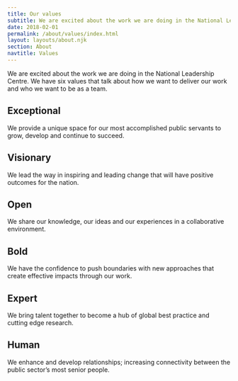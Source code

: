 ```yaml
---
title: Our values
subtitle: We are excited about the work we are doing in the National Leadership Centre. We have six values that talk about how we want to deliver our work and who we want to be as a team.
date: 2018-02-01
permalink: /about/values/index.html
layout: layouts/about.njk
section: About
navtitle: Values
---
```


We are excited about the work we are doing in the National Leadership Centre. We have six values that talk about how we want to deliver our work and who we want to be as a team.

## Exceptional

We provide a unique space for our most accomplished public servants to grow, develop and continue to succeed.

## Visionary

We lead the way in inspiring and leading change that will have positive outcomes for the nation.

## Open

We share our knowledge, our ideas and our experiences in a collaborative environment.

## Bold

We have the confidence to push boundaries with new approaches that create effective impacts through our work.

## Expert

We bring talent together to become a hub of global best practice and cutting edge research.

## Human

We enhance and develop relationships; increasing connectivity between the public sector’s most senior people.
